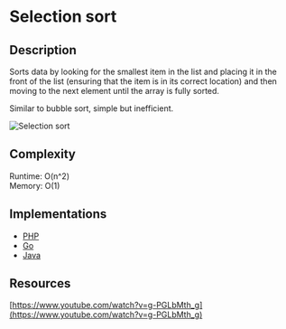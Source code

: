 # Selection sort

## Description
Sorts data by looking for the smallest item in the list and placing it in the front of the list (ensuring that the item is in its correct location) and then moving to the next element until the array is fully sorted.

Similar to bubble sort, simple but inefficient.

![Selection sort](https://i.imgur.com/9X43ZUB.gif)

## Complexity
Runtime: O(n^2)  
Memory: O(1)

## Implementations
- [PHP](./PHP)
- [Go](./Go)
- [Java](./Java)

## Resources
[https://www.youtube.com/watch?v=g-PGLbMth_g](https://www.youtube.com/watch?v=g-PGLbMth_g)